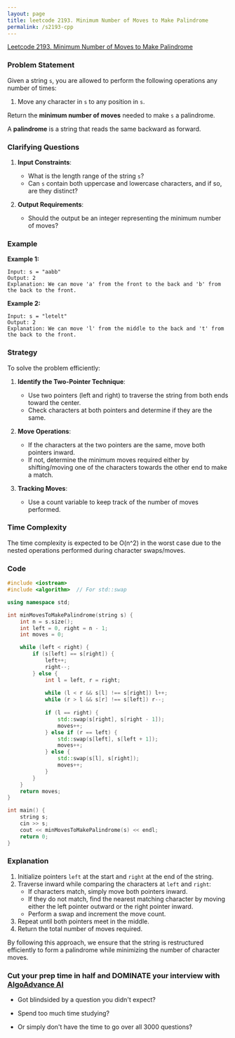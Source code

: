```yaml
---
layout: page
title: leetcode 2193. Minimum Number of Moves to Make Palindrome
permalink: /s2193-cpp
---
```

[Leetcode 2193. Minimum Number of Moves to Make Palindrome](https://algoadvance.github.io/algoadvance/l2193)
### Problem Statement

Given a string `s`, you are allowed to perform the following operations any number of times:

1. Move any character in `s` to any position in `s`.

Return the **minimum number of moves** needed to make `s` a palindrome.

A **palindrome** is a string that reads the same backward as forward.

### Clarifying Questions

1. **Input Constraints**:
   - What is the length range of the string `s`?
   - Can `s` contain both uppercase and lowercase characters, and if so, are they distinct?

2. **Output Requirements**:
   - Should the output be an integer representing the minimum number of moves?

### Example

**Example 1:**
```
Input: s = "aabb"
Output: 2
Explanation: We can move 'a' from the front to the back and 'b' from the back to the front.
```

**Example 2:**
```
Input: s = "letelt"
Output: 2
Explanation: We can move 'l' from the middle to the back and 't' from the back to the front.
```

### Strategy

To solve the problem efficiently:

1. **Identify the Two-Pointer Technique**:
    - Use two pointers (left and right) to traverse the string from both ends toward the center.
    - Check characters at both pointers and determine if they are the same.

2. **Move Operations**:
    - If the characters at the two pointers are the same, move both pointers inward.
    - If not, determine the minimum moves required either by shifting/moving one of the characters towards the other end to make a match.

3. **Tracking Moves**:
    - Use a count variable to keep track of the number of moves performed.

### Time Complexity

The time complexity is expected to be O(n^2) in the worst case due to the nested operations performed during character swaps/moves.

### Code

```cpp
#include <iostream>
#include <algorithm>  // For std::swap

using namespace std;

int minMovesToMakePalindrome(string s) {
    int n = s.size();
    int left = 0, right = n - 1;
    int moves = 0;

    while (left < right) {
        if (s[left] == s[right]) {
            left++;
            right--;
        } else {
            int l = left, r = right;
            
            while (l < r && s[l] !== s[right]) l++;
            while (r > l && s[r] !== s[left]) r--;
            
            if (l == right) {
                std::swap(s[right], s[right - 1]);
                moves++;
            } else if (r == left) {
                std::swap(s[left], s[left + 1]);
                moves++;
            } else {
                std::swap(s[l], s[right]);
                moves++;
            }
        }
    }
    return moves;
}

int main() {
    string s;
    cin >> s;
    cout << minMovesToMakePalindrome(s) << endl;
    return 0;
}
```

### Explanation

1. Initialize pointers `left` at the start and `right` at the end of the string.
2. Traverse inward while comparing the characters at `left` and `right`:
    - If characters match, simply move both pointers inward.
    - If they do not match, find the nearest matching character by moving either the left pointer outward or the right pointer inward.
    - Perform a swap and increment the move count.
3. Repeat until both pointers meet in the middle.
4. Return the total number of moves required.

By following this approach, we ensure that the string is restructured efficiently to form a palindrome while minimizing the number of character moves.


### Cut your prep time in half and DOMINATE your interview with [AlgoAdvance AI](https://algoAdvance.com)

- Got blindsided by a question you didn't expect?

- Spend too much time studying?

- Or simply don't have the time to go over all 3000 questions?

